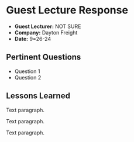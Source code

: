 # Guest Lecture Response
* **Guest Lecturer:** NOT SURE
* **Company:** Dayton Freight
* **Date:** 9=26-24

## Pertinent Questions
* Question 1
* Question 2

## Lessons Learned
Text paragraph.

Text paragraph.

Text paragraph.
